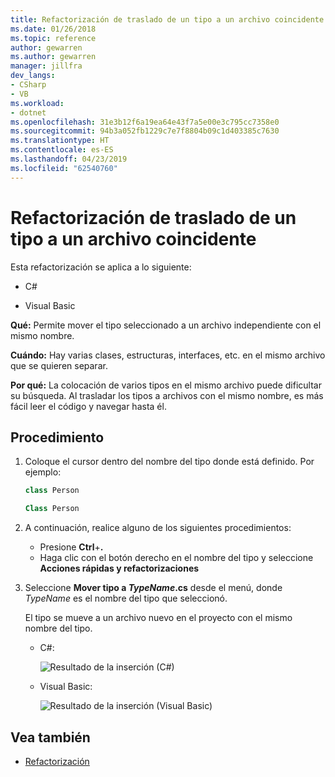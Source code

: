 ```yaml
---
title: Refactorización de traslado de un tipo a un archivo coincidente
ms.date: 01/26/2018
ms.topic: reference
author: gewarren
ms.author: gewarren
manager: jillfra
dev_langs:
- CSharp
- VB
ms.workload:
- dotnet
ms.openlocfilehash: 31e3b12f6a19ea64e43f7a5e00e3c795cc7358e0
ms.sourcegitcommit: 94b3a052fb1229c7e7f8804b09c1d403385c7630
ms.translationtype: HT
ms.contentlocale: es-ES
ms.lasthandoff: 04/23/2019
ms.locfileid: "62540760"
---
```

# <a name="move-a-type-to-a-matching-file-refactoring"></a>Refactorización de traslado de un tipo a un archivo coincidente

Esta refactorización se aplica a lo siguiente:

- C#

- Visual Basic

**Qué:** Permite mover el tipo seleccionado a un archivo independiente con el mismo nombre.

**Cuándo:** Hay varias clases, estructuras, interfaces, etc. en el mismo archivo que se quieren separar.

**Por qué:** La colocación de varios tipos en el mismo archivo puede dificultar su búsqueda. Al trasladar los tipos a archivos con el mismo nombre, es más fácil leer el código y navegar hasta él.

## <a name="how-to"></a>Procedimiento

1. Coloque el cursor dentro del nombre del tipo donde está definido. Por ejemplo:

   ```csharp
   class Person
   ```

   ```vb
   Class Person
   ```

2. A continuación, realice alguno de los siguientes procedimientos:

   - Presione **Ctrl**+**.**
   - Haga clic con el botón derecho en el nombre del tipo y seleccione **Acciones rápidas y refactorizaciones**

1. Seleccione **Mover tipo a *TypeName*.cs** desde el menú, donde *TypeName* es el nombre del tipo que seleccionó.

   El tipo se mueve a un archivo nuevo en el proyecto con el mismo nombre del tipo.

   - C#:

      ![Resultado de la inserción (C#)](media/movetype-result-cs.png)

   - Visual Basic:

      ![Resultado de la inserción (Visual Basic)](media/movetype-result-vb.png)

## <a name="see-also"></a>Vea también

- [Refactorización](../refactoring-in-visual-studio.md)
